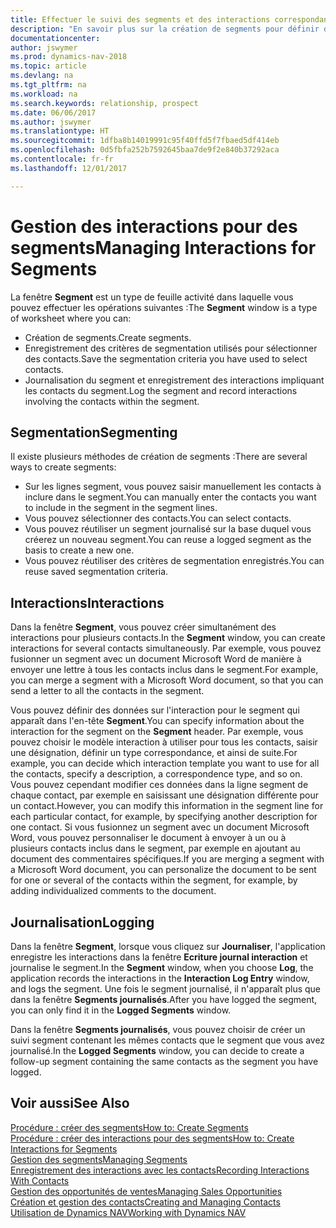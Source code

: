 ```yaml
---
title: Effectuer le suivi des segments et des interactions correspondantes
description: "En savoir plus sur la création de segments pour définir des groupes de contacts et spécifier des interactions pour des segments."
documentationcenter: 
author: jswymer
ms.prod: dynamics-nav-2018
ms.topic: article
ms.devlang: na
ms.tgt_pltfrm: na
ms.workload: na
ms.search.keywords: relationship, prospect
ms.date: 06/06/2017
ms.author: jswymer
ms.translationtype: HT
ms.sourcegitcommit: 1dfba8b14019991c95f40ffd5f7fbaed5df414eb
ms.openlocfilehash: 0d5fbfa252b7592645baa7de9f2e840b37292aca
ms.contentlocale: fr-fr
ms.lasthandoff: 12/01/2017

---
```

# <a name="managing-interactions-for-segments"></a><span data-ttu-id="1018d-103">Gestion des interactions pour des segments</span><span class="sxs-lookup"><span data-stu-id="1018d-103">Managing Interactions for Segments</span></span>
<span data-ttu-id="1018d-104">La fenêtre **Segment** est un type de feuille activité dans laquelle vous pouvez effectuer les opérations suivantes :</span><span class="sxs-lookup"><span data-stu-id="1018d-104">The **Segment** window is a type of worksheet where you can:</span></span>

* <span data-ttu-id="1018d-105">Création de segments.</span><span class="sxs-lookup"><span data-stu-id="1018d-105">Create segments.</span></span>
* <span data-ttu-id="1018d-106">Enregistrement des critères de segmentation utilisés pour sélectionner des contacts.</span><span class="sxs-lookup"><span data-stu-id="1018d-106">Save the segmentation criteria you have used to select contacts.</span></span>
* <span data-ttu-id="1018d-107">Journalisation du segment et enregistrement des interactions impliquant les contacts du segment.</span><span class="sxs-lookup"><span data-stu-id="1018d-107">Log the segment and record interactions involving the contacts within the segment.</span></span>

## <a name="segmenting"></a><span data-ttu-id="1018d-108">Segmentation</span><span class="sxs-lookup"><span data-stu-id="1018d-108">Segmenting</span></span>
<span data-ttu-id="1018d-109">Il existe plusieurs méthodes de création de segments :</span><span class="sxs-lookup"><span data-stu-id="1018d-109">There are several ways to create segments:</span></span>

* <span data-ttu-id="1018d-110">Sur les lignes segment, vous pouvez saisir manuellement les contacts à inclure dans le segment.</span><span class="sxs-lookup"><span data-stu-id="1018d-110">You can manually enter the contacts you want to include in the segment in the segment lines.</span></span>
* <span data-ttu-id="1018d-111">Vous pouvez sélectionner des contacts.</span><span class="sxs-lookup"><span data-stu-id="1018d-111">You can select contacts.</span></span>
* <span data-ttu-id="1018d-112">Vous pouvez réutiliser un segment journalisé sur la base duquel vous créerez un nouveau segment.</span><span class="sxs-lookup"><span data-stu-id="1018d-112">You can reuse a logged segment as the basis to create a new one.</span></span>
* <span data-ttu-id="1018d-113">Vous pouvez réutiliser des critères de segmentation enregistrés.</span><span class="sxs-lookup"><span data-stu-id="1018d-113">You can reuse saved segmentation criteria.</span></span>

## <a name="interactions"></a><span data-ttu-id="1018d-114">Interactions</span><span class="sxs-lookup"><span data-stu-id="1018d-114">Interactions</span></span>
<span data-ttu-id="1018d-115">Dans la fenêtre **Segment**, vous pouvez créer simultanément des interactions pour plusieurs contacts.</span><span class="sxs-lookup"><span data-stu-id="1018d-115">In the **Segment** window, you can create interactions for several contacts simultaneously.</span></span> <span data-ttu-id="1018d-116">Par exemple, vous pouvez fusionner un segment avec un document Microsoft Word de manière à envoyer une lettre à tous les contacts inclus dans le segment.</span><span class="sxs-lookup"><span data-stu-id="1018d-116">For example, you can merge a segment with a Microsoft Word document, so that you can send a letter to all the contacts in the segment.</span></span>

<span data-ttu-id="1018d-117">Vous pouvez définir des données sur l'interaction pour le segment qui apparaît dans l'en-tête **Segment**.</span><span class="sxs-lookup"><span data-stu-id="1018d-117">You can specify information about the interaction for the segment on the **Segment** header.</span></span> <span data-ttu-id="1018d-118">Par exemple, vous pouvez choisir le modèle interaction à utiliser pour tous les contacts, saisir une désignation, définir un type correspondance, et ainsi de suite.</span><span class="sxs-lookup"><span data-stu-id="1018d-118">For example, you can decide which interaction template you want to use for all the contacts, specify a description, a correspondence type, and so on.</span></span> <span data-ttu-id="1018d-119">Vous pouvez cependant modifier ces données dans la ligne segment de chaque contact, par exemple en saisissant une désignation différente pour un contact.</span><span class="sxs-lookup"><span data-stu-id="1018d-119">However, you can modify this information in the segment line for each particular contact, for example, by specifying another description for one contact.</span></span> <span data-ttu-id="1018d-120">Si vous fusionnez un segment avec un document Microsoft Word, vous pouvez personnaliser le document à envoyer à un ou à plusieurs contacts inclus dans le segment, par exemple en ajoutant au document des commentaires spécifiques.</span><span class="sxs-lookup"><span data-stu-id="1018d-120">If you are merging a segment with a Microsoft Word document, you can personalize the document to be sent for one or several of the contacts within the segment, for example, by adding individualized comments to the document.</span></span>

## <a name="logging"></a><span data-ttu-id="1018d-121">Journalisation</span><span class="sxs-lookup"><span data-stu-id="1018d-121">Logging</span></span>
<span data-ttu-id="1018d-122">Dans la fenêtre **Segment**, lorsque vous cliquez sur **Journaliser**, l'application enregistre les interactions dans la fenêtre **Ecriture journal interaction** et journalise le segment.</span><span class="sxs-lookup"><span data-stu-id="1018d-122">In the **Segment** window, when you choose **Log**, the application records the interactions in the **Interaction Log Entry** window, and logs the segment.</span></span> <span data-ttu-id="1018d-123">Une fois le segment journalisé, il n'apparaît plus que dans la fenêtre **Segments journalisés**.</span><span class="sxs-lookup"><span data-stu-id="1018d-123">After you have logged the segment, you can only find it in the **Logged Segments** window.</span></span>

<span data-ttu-id="1018d-124">Dans la fenêtre **Segments journalisés**, vous pouvez choisir de créer un suivi segment contenant les mêmes contacts que le segment que vous avez journalisé.</span><span class="sxs-lookup"><span data-stu-id="1018d-124">In the **Logged Segments** window, you can decide to create a follow-up segment containing the same contacts as the segment you have logged.</span></span>

## <a name="see-also"></a><span data-ttu-id="1018d-125">Voir aussi</span><span class="sxs-lookup"><span data-stu-id="1018d-125">See Also</span></span>
[<span data-ttu-id="1018d-126">Procédure : créer des segments</span><span class="sxs-lookup"><span data-stu-id="1018d-126">How to: Create Segments</span></span>](marketing-how-create-segment.md)  
[<span data-ttu-id="1018d-127">Procédure : créer des interactions pour des segments</span><span class="sxs-lookup"><span data-stu-id="1018d-127">How to: Create Interactions for Segments</span></span>](marketing-how-create-interactions.md)  
[<span data-ttu-id="1018d-128">Gestion des segments</span><span class="sxs-lookup"><span data-stu-id="1018d-128">Managing Segments</span></span>](marketing-segments.md)  
[<span data-ttu-id="1018d-129">Enregistrement des interactions avec les contacts</span><span class="sxs-lookup"><span data-stu-id="1018d-129">Recording Interactions With Contacts</span></span>](marketing-interactions.md)  
[<span data-ttu-id="1018d-130">Gestion des opportunités de ventes</span><span class="sxs-lookup"><span data-stu-id="1018d-130">Managing Sales Opportunities</span></span>](marketing-manage-sales-opportunities.md)  
[<span data-ttu-id="1018d-131">Création et gestion des contacts</span><span class="sxs-lookup"><span data-stu-id="1018d-131">Creating and Managing Contacts</span></span>](marketing-contacts.md)  
[<span data-ttu-id="1018d-132">Utilisation de Dynamics NAV</span><span class="sxs-lookup"><span data-stu-id="1018d-132">Working with Dynamics NAV</span></span>](ui-work-product.md)

